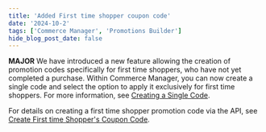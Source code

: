 ```yaml
---
title: 'Added First time shopper coupon code'
date: '2024-10-2'
tags: ['Commerce Manager', 'Promotions Builder']
hide_blog_post_date: false
---
```


**MAJOR** We have introduced a new feature allowing the creation of promotion codes specifically for first time shoppers, who have not yet completed a purchase. Within Commerce Manager, you can now create a single code and select the option to apply it exclusively for first time shoppers. For more information, see [Creating a Single Code](/docs/commerce-manager/promotions-builder/creating-promotion-codes).

For details on creating a first time shopper promotion code via the API, see [Create First time Shopper's Coupon Code](/docs/promotions-builder/promotions-builder-codes/create-first-time-shopper-code).